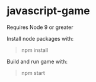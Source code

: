 # javascript-game

Requires Node 9 or greater

Install node packages with: 
> npm install

Build and run game with:
> npm start
